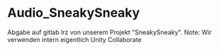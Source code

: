 # Audio_SneakySneaky

Abgabe auf gitlab lrz von unserem Projekt "SneakySneaky". Note: Wir verwenden intern eigentlich Unity Collaborate